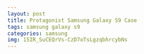 ```yaml
---
layout: post
title: Protagonist Samsung Galaxy S9 Case
tags: samsung galaxy s9
categories: samsung
img: 15IR_SuCEQrVs-CzD7oTsLgzqbhrcybNs
---
```

